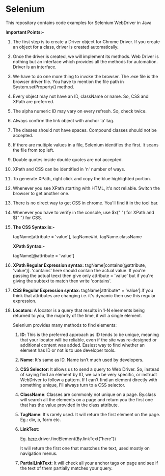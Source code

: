 # Selenium
This repository contains code examples for Selenium WebDriver in Java

**Important Points:-**

1. The first step is to create a Driver object for Chrome Driver. If you create an object for a class, driver is created 
automatically.

2. Once the driver is created, we will implement its methods. Web Driver is nothing but an interface which provides all the
   methods for automation. Driver is an interface.

3. We have to do one more thing to invoke the browser. The .exe file is the browser driver file. You have to mention the file 
   path in System.setProperty() method.

4. Every object may not have an ID, className or name. So, CSS and XPath are preferred. 

5. The alpha numeric ID may vary on every refresh. So, check twice.

6. Always confirm the link object with anchor 'a' tag.

7. The classes should not have spaces. Compound classes should not be accepted.

8. If there are multiple values in a file, Selenium identifies the first. It scans the file from top left.

9. Double quotes inside double quotes are not accepted. 

10. XPath and CSS can be identified in 'n' number of ways.

11. To generate XPath, right click and copy the blue highlighted portion.

12. Whenever you see XPath starting with HTML, it's not reliable. Switch the browser to get another one.

13. There is no direct way to get CSS in chrome. You'll find it in the tool bar.

14. Whenever you have to verify in the console, use $x(" ") for XPath and $(" ") for CSS. 

15. **The CSS Syntax is:-**

    tagName[attribute = 'value'], tagName#id, tagName.className 
    
    **XPath Syntax:-**
    
    tagName[@attribute = 'value']
    
16. **XPath Regular Expression syntax:**
    tagName[contains(@attribute, 'value')]. 
   'contains' here should contain the actual value. If you're passing the actual teext then give only attribute = 'value' but     if you're giving the subtext to match then write 'contains'.
   
17. **CSS Regular Expression syntax:** tagName[attribute* = 'value'].If you think that attributes are changing i.e. it's            dynamic then use this regular expression.
    
18. **Locators**: A locator is a query that results in 1-N eleements being returned to you, the majority of the time, it will 
      a single element.
      
      Selenium provides many methods to find elements:
      
      1. **ID**: This is the preferred approach as ID tends to be unique, meaning that your locator will be reliable, even if            the site was re-designed or additional content was added. Easiest way to find whether an element has ID or not is
           to use developer tools.
           
      2. **Name**: It's same as ID. Name isn't much used by developers. 
      
      3. **CSS Selector**: It allows us to send a query to Web Driver. So, instead of saying find an element by ID, we can be 
         very specific, or instruct WebDriver to follow a pattern. If I can't find an element directly with something unique,
         I'll always turn to a CSS selector. 
         
      4. **ClassName**: Classes are commonly not unique on a page. By.class will search all the elements on a page and                return you the first one that has the value provided in the class attribute. 
      
      5. **TagName**: It's rarely used. It will return the first element on the page. Eg.: div, p, form etc.
      
      6. **LinkText**: 
      
          Eg. <a href = "#"> here </a>
          driver.findElement(By.linkText("here"))
          
          It will return the first one that maatches the text, used mostly on navigation menus.
          
      7. **PartialLinkText**: It will check all your anchor tags on page and see if the text of them partially matches your 
           query.
      
      
    
    

